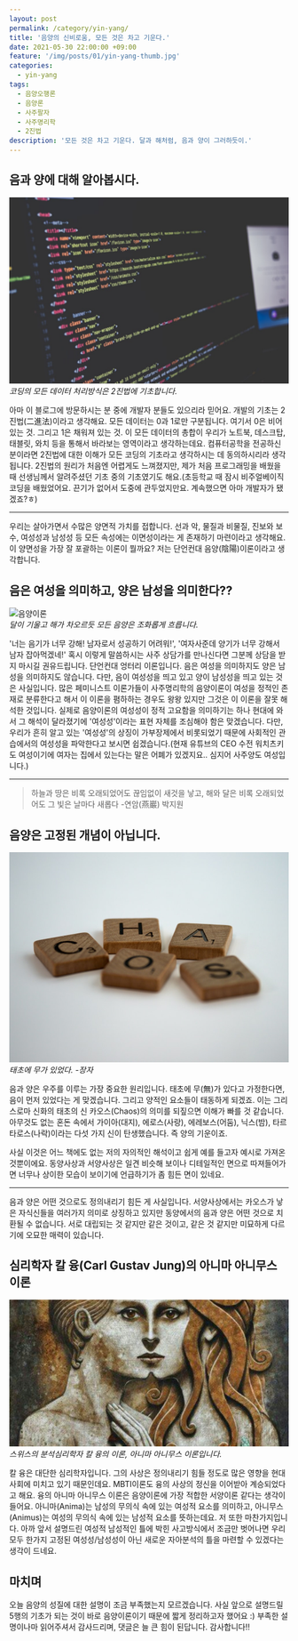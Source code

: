 ```yaml
---
layout: post
permalink: /category/yin-yang/
title: '음양의 신비로움, 모든 것은 차고 기운다.'
date: 2021-05-30 22:00:00 +09:00
feature: '/img/posts/01/yin-yang-thumb.jpg'
categories:
  - yin-yang
tags:
  - 음양오행론
  - 음양론
  - 사주팔자
  - 사주명리학
  - 2진법
description: '모든 것은 차고 기운다. 달과 해처럼, 음과 양이 그러하듯이.'
---
```


## 음과 양에 대해 알아봅시다.
![2진법](/img/posts/01/yin-yang-2jinbeob-data.jpg)  
_코딩의 모든 데이터 처리방식은 2진법에 기초합니다._  

아마 이 블로그에 방문하시는 분 중에 개발자 분들도 있으리라 믿어요. 개발의 기초는 2진법(二進法)이라고 생각해요. 모든 데이터는 0과 1로만 구분됩니다. 여기서 0은 비어 있는 것. 그리고 1은 채워져 있는 것. 이 모든 데이터의 총합이 우리가 노트북, 데스크탑, 태블릿, 와치 등을 통해서 바라보는 영역이라고 생각하는데요. 컴퓨터공학을 전공하신 분이라면 2진법에 대한 이해가 모든 코딩의 기초라고 생각하시는 데 동의하시리라 생각됩니다. 2진법의 원리가 처음엔 어렵게도 느껴졌지만, 제가 처음 프로그래밍을 배웠을 때 선생님께서 알려주셨던 기초 중의 기초였기도 해요.(초등학교 때 잠시 비주얼베이직 코딩을 배웠었어요. 끈기가 없어서 도중에 관두었지만요. 계속했으면 아마 개발자가 됐겠죠?ㅎ)  

* * *

우리는 살아가면서 수많은 양면적 가치를 접합니다. 선과 악, 물질과 비물질, 진보와 보수, 여성성과 남성성 등 모든 속성에는 이면성이라는 게 존재하기 마련이라고 생각해요. 이 양면성을 가장 잘 포괄하는 이론이 뭘까요? 저는 단언컨대 음양(陰陽)이론이라고 생각합니다.  

## 음은 여성을 의미하고, 양은 남성을 의미한다??
![음양이론](/img/posts/01/yin-yang-theory.jpg)  
_달이 기울고 해가 차오르듯 모든 음양은 조화롭게 흐릅니다._  

'너는 음기가 너무 강해! 남자로서 성공하기 어려워!', '여자사준데 양기가 너무 강해서 남자 잡아먹겠네!' 혹시 이렇게 말씀하시는 사주 상담가를 만나신다면 그분께 상담을 받지 마시길 권유드립니다. 단언컨대 엉터리 이론입니다. 음은 여성을 의미하지도 양은 남성을 의미하지도 않습니다. 다만, 음이 여성성을 띄고 있고 양이 남성성을 띄고 있는 것은 사실입니다. 많은 페미니스트 이론가들이 사주명리학의 음양이론이 여성을 정적인 존재로 분류한다고 해서 이 이론을 폄하하는 경우도 왕왕 있지만 그것은 이 이론을 잘못 해석한 것입니다. 실제로 음양이론의 여성성이 정적 고요함을 의미하기는 하나 현대에 와서 그 해석이 달라졌기에 '여성성'이라는 표현 자체를 조심해야 함은 맞겠습니다. 다만, 우리가 흔히 알고 있는 '여성성'의 상징이 가부장제에서 비롯되었기 때문에 사회적인 관습에서의 여성성을 파악한다고 보시면 쉽겠습니다.(현재 유튜브의 CEO 수전 워치츠키도 여성이기에 여자는 집에서 있는다는 말은 어폐가 있겠지요.. 심지어 사주양도 여성입니다.)

* * *

> 하늘과 땅은 비록 오래되었어도 끊임없이 새것을 낳고, 해와 달은 비록 오래되었어도 그 빛은 날마다 새롭다 -연암(燕巖) 박지원

## 음양은 고정된 개념이 아닙니다.
![음양이론](/img/posts/01/yin-yang-chaos.jpg)  
_태초에 무가 있었다. -장자_  

음과 양은 우주를 이루는 가장 중요한 원리입니다. 태초에 무(無)가 있다고 가정한다면, 음이 먼저 있었다는 게 맞겠습니다. 그리고 양적인 요소들이 태동하게 되겠죠. 이는 그리스로마 신화의 태초의 신 카오스(Chaos)의 의미를 되짚으면 이해가 빠를 것 같습니다. 아무것도 없는 혼돈 속에서 가이아(대지), 에로스(사랑), 에레보스(어둠), 닉스(밤), 타르타로스(나락)이라는 다섯 가지 신이 탄생했습니다. 즉 양의 기운이죠.  

사실 이것은 어느 책에도 없는 저의 자의적인 해석이고 쉽게 예를 들고자 예시로 가져온 것뿐이에요. 동양사상과 서양사상은 일견 비슷해 보이나 디테일적인 면으로 따져들어가면 너무나 상이한 모습이 보이기에 언급하기가 좀 힘든 면이 있네요.  

* * *

음과 양은 어떤 것으로도 정의내리기 힘든 게 사실입니다. 서양사상에서는 카오스가 낳은 자식신들을 여러가지 의미로 상징하고 있지만 동양에서의 음과 양은 어떤 것으로 치환될 수 없습니다. 서로 대립되는 것 같지만 같은 것이고, 같은 것 같지만 미묘하게 다르기에 오묘한 매력이 있습니다.

## 심리학자 칼 융(Carl Gustav Jung)의 아니마 아니무스 이론
![아니마 아니무스](/img/posts/01/yin-yang-anima-animus.jpg)  
*스위스의 분석심리학자 칼 융의 이론, 아니마 아니무스 이론입니다.*

칼 융은 대단한 심리학자입니다. 그의 사상은 정의내리기 힘들 정도로 많은 영향을 현대사회에 미치고 있기 때문인데요. MBTI이론도 융의 사상의 정신을 이어받아 계승되었다고 해요. 융의 아니마 아니무스 이론은 음양이론에 가장 적합한 서양이론 같다는 생각이 들어요. 아니마(Anima)는 남성의 무의식 속에 있는 여성적 요소를 의미하고, 아니무스(Animus)는 여성의 무의식 속에 있는 남성적 요소를 뜻하는데요. 저 또한 마찬가지입니다. 아까 앞서 설명드린 여성적 남성적인 틀에 박힌 사고방식에서 조금만 벗어나면 우리 모두 한가지 고정된 여성성/남성성이 아닌 새로운 자아분석의 틀을 마련할 수 있겠다는 생각이 드네요.

## 마치며
오늘 음양의 성질에 대한 설명이 조금 부족했는지 모르겠습니다. 사실 앞으로 설명드릴 5행의 기초가 되는 것이 바로 음양이론이기 때문에 짧게 정리하고자 했어요 :) 부족한 설명이나마 읽어주셔서 감사드리며, 댓글은 늘 큰 힘이 된답니다. 감사합니다!!
